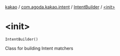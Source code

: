 [kakao](../../index.md) / [com.agoda.kakao.intent](../index.md) / [IntentBuilder](index.md) / [&lt;init&gt;](./-init-.md)

# &lt;init&gt;

`IntentBuilder()`

Class for building Intent matchers

